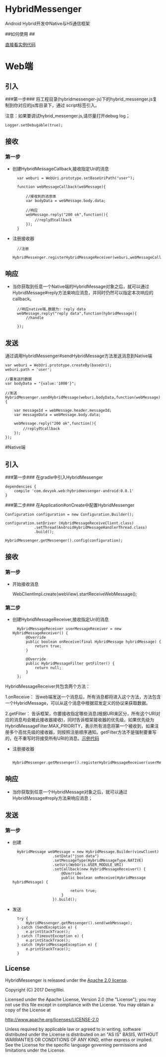 # HybridMessenger
Android Hybrid开发中Native与H5通信框架


##如何使用 ##

[直接看实例代码](https://github.com/devyok/HybridMessenger/tree/master/hybridmessenger-sample)


# Web端

## 引入 ##

###第一步###
将工程目录(hybridmessenger-js)下的hybrid_messenger.js复制到你对应的js库目录下，通过
script标签引入。

注意：如果要调试hybrid_messenger.js,请尽量打开debug log；

	Logger.setDebugable(true);

## 接收 ##

### 第一步 ###
- 创建HybridMessageCallback,接收指定Uri的消息

		var weburi = WebUri.prototype.setBaseUriPath("user");
		
		function webMessageCallback(webMessage){
			
			//接收到的消息体
			var bodyData = webMessage.body.data;
			
			//响应
			webMessage.reply("200 ok",function(){
				//reply的callback
			});
		}
		

- 注册接收器

		//注册
		HybridMessenger.registerHybridMessageReceiver(weburi,webMessageCallback);


## 响应 ##

- 当你获取到任意一个Native端的HybridMessage对象之后，就可以通过HybridMessage#reply方法来响应消息，并同时仍然可以指定本次响应的callback。
	

		//响应native端,数据为: reply data
		webMessage.reply("reply data",function(hybridMessage){
			//handle
	
		});


## 发送 ##

通过调用HybridMessenger#sendHybridMessage方法发送消息到Native端

	var weburi = WebUri.prototype.createBy(baseUri);
	weburi.path = 'user';
    
	//要发送的数据
	var bodyData = "{value:'1000'}";
	
	//发送
	HybridMessenger.sendHybridMessage(weburi,bodyData,function(webMessage){
		
		var messageId = webMessage.header.messageId;
		var messageData = webMessage.body.data;
		
		webMessage.reply("200 ok",function(){
			//reply的callback
		});
	});


#Native端

## 引入 ##

###第一步###
在gradle中引入HybridMessenger
	
	dependencies {
	    compile 'com.devyok.web:hybridmessenger-android:0.0.1'
	}

###第二步###
在Application#onCreate中配置HybridMessenger

	Configuration configuration = new Configuration.Builder();

    configuration.setDriver	(HybridMessageReceiveClient.class)
   				 .setThread(AndroidHybridMessageHandlerThread.class)
   				 .build();
			
	HybridMessenger.getMessenger().config(configuration);


## 接收 ##

### 第一步 ###


- 开始接收消息
	
	WebClientImpl.create(webView).startReceiveWebMessage();

### 第二步 ###
	
- 创建HybridMessageReceiver,接收指定Uri的消息


		HybridMessageReceiver userMessageReceiver = new HybridMessageReceiver() {
			@Override
			public boolean onReceive(final HybridMessage hybridMessage) {
				return true;
			}
	
			@Override
			public HybridMessageFilter getFilter() {
				return null;
			}
		};

HybridMessageReceiver共包含两个方法：

1.onReceive： 当web端发送一个消息后，所有消息都将进入这个方法，方法包含一个HybridMessage，可以从这个消息中根据双发定义的协议来获取数据。

2.getFilter： 告诉框架，你要接收指定哪些消息(根据URI来区分，所有这个URI对应的消息均会被此接收器接收)，同时告诉框架接收器的优先级。如果优先级为HybridMessageFilter.MAX_PRIORITY，表示所有消息将第一个被收到，如果注册多个高优先级的接收器，则按照注册顺序通知。getFilter方法不是强制要重写的，在不重写时将接受所有URI的消息。[示例代码](https://github.com/devyok/HybridMessenger/tree/master/hybridmessenger-sample)


- 注册接收器
	
		HybridMessenger.getMessenger().registerHybridMessageReceiver(userMessageReceiver);

## 响应 ##


- 当你获取到任意一个HybridMessage对象之后，就可以通过HybridMessage#reply方法来响应消息；


## 发送 ##

### 第一步 ###

- 创建

		HybridMessage webMessage = new HybridMessage.Builder(viewClient)
						.setData("json data")
						.setMessageType(HybridMessageType.NATIVE)
						.setUri(WebUris.USER_MODULE_URI)
						.setCallback(new HybridMessageReceiver() {
							@Override
							public boolean onReceive(HybridMessage hybridMessage) {

								return true;
							}
						}).build();


- 发送
	
		try {
			HybridMessenger.getMessenger().send(webMessage);
		} catch (SendException e) {
			e.printStackTrace();
		} catch (TimeoutException e) {
			e.printStackTrace();
		} catch (HybridMessageException e) {
			e.printStackTrace();
		}



## License ##
HybridMessenger is released under the [Apache 2.0 license](https://github.com/devyok/HybridMessenger/blob/master/LICENSE).

Copyright (C) 2017 DengWei.

Licensed under the Apache License, Version 2.0 (the "License");
you may not use this file except in compliance with the License.
You may obtain a copy of the License at

  http://www.apache.org/licenses/LICENSE-2.0

Unless required by applicable law or agreed to in writing, software
distributed under the License is distributed on an "AS IS" BASIS,
WITHOUT WARRANTIES OR CONDITIONS OF ANY KIND, either express or implied.
See the License for the specific language governing permissions and
limitations under the License.